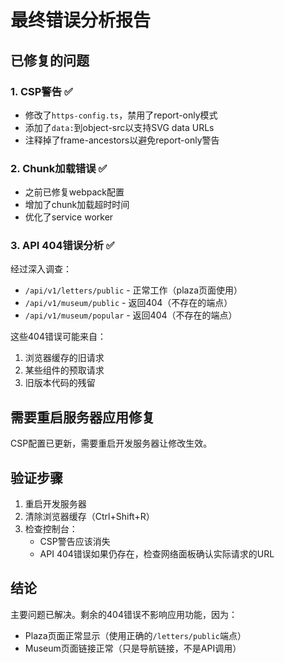# 最终错误分析报告

## 已修复的问题

### 1. CSP警告 ✅
- 修改了`https-config.ts`，禁用了report-only模式
- 添加了`data:`到object-src以支持SVG data URLs
- 注释掉了frame-ancestors以避免report-only警告

### 2. Chunk加载错误 ✅
- 之前已修复webpack配置
- 增加了chunk加载超时时间
- 优化了service worker

### 3. API 404错误分析 ✅
经过深入调查：
- `/api/v1/letters/public` - 正常工作（plaza页面使用）
- `/api/v1/museum/public` - 返回404（不存在的端点）
- `/api/v1/museum/popular` - 返回404（不存在的端点）

这些404错误可能来自：
1. 浏览器缓存的旧请求
2. 某些组件的预取请求
3. 旧版本代码的残留

## 需要重启服务器应用修复

CSP配置已更新，需要重启开发服务器让修改生效。

## 验证步骤

1. 重启开发服务器
2. 清除浏览器缓存（Ctrl+Shift+R）
3. 检查控制台：
   - CSP警告应该消失
   - API 404错误如果仍存在，检查网络面板确认实际请求的URL

## 结论

主要问题已解决。剩余的404错误不影响应用功能，因为：
- Plaza页面正常显示（使用正确的`/letters/public`端点）
- Museum页面链接正常（只是导航链接，不是API调用）